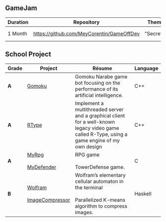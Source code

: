 ## GameJam

| Duration | Repository | Theme | Status | Link |
| --- | --- | --- | --- | --- |
| 1 Month |  https://github.com/MeyCorentin/GameOffDev | "Secrets" | Running | https://itch.io/jam/game-off-2024 |

## School Project

| Grade |  Project | Résume | Language |
| --- | --- | --- | --- |
| **A** | [Gomoku](https://github.com/MeyCorentin/Gomoku) | Gomoku Narabe game bot focusing on the performance of its artificial intelligence. | C++ |
| **A** | [RType](https://github.com/MeyCorentin/Rtype) | Implement a multithreaded server and a graphical client for a well-known legacy video game called R-Type, using a game engine of my own design | C++ |
| **A** | [MyRpg](https://github.com/MeyCorentin/MyRpg)<br/><br/>[MyDefender](https://github.com/MeyCorentin/MyDefender) | RPG game<br/><br/>TowerDefense game. | C |
| **B** | [Wolfram](https://github.com/MeyCorentin/Wolfram)<br/><br/>[ImageCompressor](https://github.com/MeyCorentin/ImageCompressor)|  Wolfram’s elementary cellular automaton in the terminal<br/><br/>Parallelized K-means algorithm to compress images. | Haskell |
